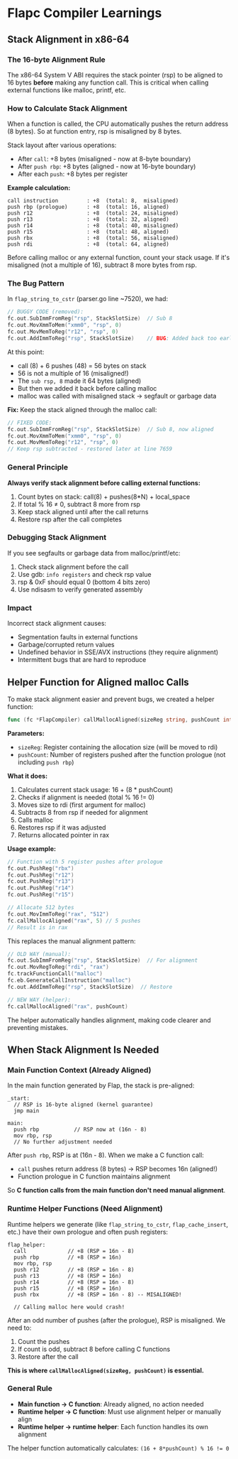 # Flapc Compiler Learnings

## Stack Alignment in x86-64

### The 16-byte Alignment Rule

The x86-64 System V ABI requires the stack pointer (rsp) to be aligned to 16 bytes **before** making any function call. This is critical when calling external functions like malloc, printf, etc.

### How to Calculate Stack Alignment

When a function is called, the CPU automatically pushes the return address (8 bytes). So at function entry, rsp is misaligned by 8 bytes.

Stack layout after various operations:
- After `call`: +8 bytes (misaligned - now at 8-byte boundary)
- After `push rbp`: +8 bytes (aligned - now at 16-byte boundary)
- After each `push`: +8 bytes per register

**Example calculation:**
```
call instruction         : +8  (total: 8,  misaligned)
push rbp (prologue)      : +8  (total: 16, aligned)
push r12                 : +8  (total: 24, misaligned)
push r13                 : +8  (total: 32, aligned)
push r14                 : +8  (total: 40, misaligned)
push r15                 : +8  (total: 48, aligned)
push rbx                 : +8  (total: 56, misaligned)
push rdi                 : +8  (total: 64, aligned)
```

Before calling malloc or any external function, count your stack usage. If it's misaligned (not a multiple of 16), subtract 8 more bytes from rsp.

### The Bug Pattern

In `flap_string_to_cstr` (parser.go line ~7520), we had:

```go
// BUGGY CODE (removed):
fc.out.SubImmFromReg("rsp", StackSlotSize)  // Sub 8
fc.out.MovXmmToMem("xmm0", "rsp", 0)
fc.out.MovMemToReg("r12", "rsp", 0)
fc.out.AddImmToReg("rsp", StackSlotSize)    // BUG: Added back too early!
```

At this point:
- call (8) + 6 pushes (48) = 56 bytes on stack
- 56 is not a multiple of 16 (misaligned!)
- The `sub rsp, 8` made it 64 bytes (aligned)
- But then we added it back before calling malloc
- malloc was called with misaligned stack → segfault or garbage data

**Fix:** Keep the stack aligned through the malloc call:

```go
// FIXED CODE:
fc.out.SubImmFromReg("rsp", StackSlotSize)  // Sub 8, now aligned
fc.out.MovXmmToMem("xmm0", "rsp", 0)
fc.out.MovMemToReg("r12", "rsp", 0)
// Keep rsp subtracted - restored later at line 7659
```

### General Principle

**Always verify stack alignment before calling external functions:**

1. Count bytes on stack: call(8) + pushes(8*N) + local_space
2. If total % 16 ≠ 0, subtract 8 more from rsp
3. Keep stack aligned until after the call returns
4. Restore rsp after the call completes

### Debugging Stack Alignment

If you see segfaults or garbage data from malloc/printf/etc:
1. Check stack alignment before the call
2. Use gdb: `info registers` and check rsp value
3. rsp & 0xF should equal 0 (bottom 4 bits zero)
4. Use ndisasm to verify generated assembly

### Impact

Incorrect stack alignment causes:
- Segmentation faults in external functions
- Garbage/corrupted return values
- Undefined behavior in SSE/AVX instructions (they require alignment)
- Intermittent bugs that are hard to reproduce

## Helper Function for Aligned malloc Calls

To make stack alignment easier and prevent bugs, we created a helper function:

```go
func (fc *FlapCompiler) callMallocAligned(sizeReg string, pushCount int)
```

**Parameters:**
- `sizeReg`: Register containing the allocation size (will be moved to rdi)
- `pushCount`: Number of registers pushed after the function prologue (not including `push rbp`)

**What it does:**
1. Calculates current stack usage: 16 + (8 * pushCount)
2. Checks if alignment is needed (total % 16 != 0)
3. Moves size to rdi (first argument for malloc)
4. Subtracts 8 from rsp if needed for alignment
5. Calls malloc
6. Restores rsp if it was adjusted
7. Returns allocated pointer in rax

**Usage example:**
```go
// Function with 5 register pushes after prologue
fc.out.PushReg("rbx")
fc.out.PushReg("r12")
fc.out.PushReg("r13")
fc.out.PushReg("r14")
fc.out.PushReg("r15")

// Allocate 512 bytes
fc.out.MovImmToReg("rax", "512")
fc.callMallocAligned("rax", 5) // 5 pushes
// Result is in rax
```

This replaces the manual alignment pattern:
```go
// OLD WAY (manual):
fc.out.SubImmFromReg("rsp", StackSlotSize)  // For alignment
fc.out.MovRegToReg("rdi", "rax")
fc.trackFunctionCall("malloc")
fc.eb.GenerateCallInstruction("malloc")
fc.out.AddImmToReg("rsp", StackSlotSize)  // Restore

// NEW WAY (helper):
fc.callMallocAligned("rax", pushCount)
```

The helper automatically handles alignment, making code clearer and preventing mistakes.

## When Stack Alignment Is Needed

### Main Function Context (Already Aligned)

In the main function generated by Flap, the stack is pre-aligned:
```
_start:
  // RSP is 16-byte aligned (kernel guarantee)
  jmp main

main:
  push rbp           // RSP now at (16n - 8)
  mov rbp, rsp
  // No further adjustment needed
```

After `push rbp`, RSP is at (16n - 8). When we make a C function call:
- `call` pushes return address (8 bytes) → RSP becomes 16n (aligned!)
- Function prologue in C function maintains alignment

So **C function calls from the main function don't need manual alignment**.

### Runtime Helper Functions (Need Alignment)

Runtime helpers we generate (like `flap_string_to_cstr`, `flap_cache_insert`, etc.) have their own prologue and often push registers:

```
flap_helper:
  call             // +8 (RSP = 16n - 8)
  push rbp         // +8 (RSP = 16n)
  mov rbp, rsp
  push r12         // +8 (RSP = 16n - 8)
  push r13         // +8 (RSP = 16n)
  push r14         // +8 (RSP = 16n - 8)
  push r15         // +8 (RSP = 16n)
  push rbx         // +8 (RSP = 16n - 8) -- MISALIGNED!

  // Calling malloc here would crash!
```

After an odd number of pushes (after the prologue), RSP is misaligned. We need to:
1. Count the pushes
2. If count is odd, subtract 8 before calling C functions
3. Restore after the call

**This is where `callMallocAligned(sizeReg, pushCount)` is essential.**

### General Rule

- **Main function → C function**: Already aligned, no action needed
- **Runtime helper → C function**: Must use alignment helper or manually align
- **Runtime helper → runtime helper**: Each function handles its own alignment

The helper function automatically calculates: `(16 + 8*pushCount) % 16 != 0`
